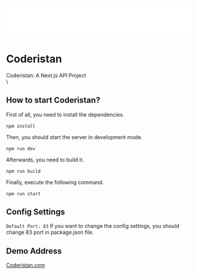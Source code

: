 <img src="https://raw.githubusercontent.com/enesbuyuk/coderistan/main/public/istan-theme/logo-white.png">

# Coderistan
 Coderistan: A Next.js API Project
\
\

## How to start Coderistan?
First of all, you need to install the dependencies.
```
npm install
```

Then, you should start the server in development mode.
```
npm run dev
```

Afterwards, you need to build it.
```
npm run build
```

Finally, execute the following command.
```
npm run start
```

## Config Settings
`Default Port: 83`
If you want to change the config settings, you should change 83 port  in package.json file.

## Demo Address
<a target="_blank" href="https://coderistan.com" title="Coderistan">Coderistan.com</a>

